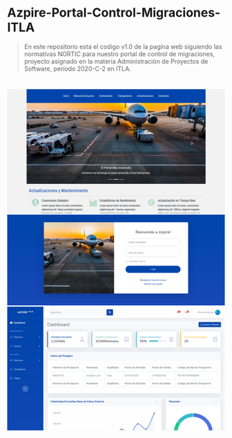 # Azpire-Portal-Control-Migraciones-ITLA
> En este repositorio esta el codigo v1.0 de la pagina web siguiendo las normativas NORTIC para nuestro portal de control de migraciones, proyecto asignado en la materia Administración de Proyectos de Software, período 2020-C-2 en ITLA.
#
![](Preview.png)
![](LoginPreview.png)
![](EntryPreview.png)
